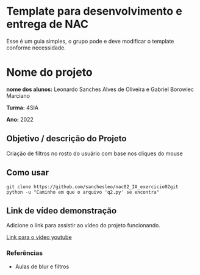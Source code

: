 # Template para desenvolvimento e entrega de NAC

Esse é um guia simples, o grupo pode e deve modificar o template conforme necessidade. 

# Nome do projeto

**nome dos alunos:** Leonardo Sanches Alves de Oliveira e Gabriel Borowiec Marciano

**Turma:** 4SIA

**Ano:** 2022

## Objetivo / descrição do Projeto

Criação de filtros no rosto do usuário com base nos cliques do mouse


## Como usar 
```
git clone https://github.com/sanchesleo/nac02_IA_exercicio02git
python -u "Caminho em que o arquivo 'q2.py' se encontra"
```

## Link de vídeo demonstração

Adicione o link para assistir ao vídeo do projeto funcionando.

[Link para o video youtube](https://youtu.be/eEVCLJy1UQ8)


### Referências 
* Aulas de blur e filtros